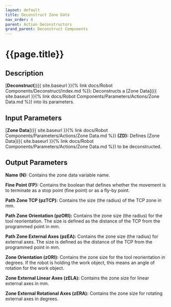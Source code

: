 ```yaml
---
layout: default
title: Deconstruct Zone Data
nav_order: 4
parent: Action Deconstructors
grand_parent: Deconstruct Components
---
```


# **{{page.title}}**

## **Description**

[**Deconstruct**]({{ site.baseurl }}{% link docs/Robot Components/Deconstruct/index.md %})**:** 
Deconstructs a [Zone Data]({{ site.baseurl }}{% link docs/Robot Components/Parameters/Actions/Zone Data.md %}) into its parameters. 

## **Input Parameters**

[**Zone Data**]({{ site.baseurl }}{% link docs/Robot Components/Parameters/Actions/Zone Data.md %}) **(ZD):** Defines [Zone Data]({{ site.baseurl }}{% link docs/Robot Components/Parameters/Actions/Zone Data.md %}) to be deconstructed.

## **Output Parameters**

**Name (N):** Contains the zone data variable name. 

**Fine Point (FP):** Contains the boolean that defines whether the movement is to terminate as a stop point (fine point) or as a fly-by point. 

**Path Zone TCP (pzTCP):** Contains the size (the radius) of the TCP zone in mm. 

**Path Zone Orientation (pzORI):** Contains the zone size (the radius) for the tool reorientation. The size is defined as the distance of the TCP from the programmed point in mm.

**Path Zone External Axes (pzEA):** Contains the zone size (the radius) for external axes. The size is defined as the distance of the TCP from the programmed point in mm.

**Zone Orientation (zORI):** Contains the zone size for the tool reorientation in degrees. If the robot is holding the work object, this means an angle of rotation for the work object.

**Zone External Linear Axes (zELA):** Contains the zone size for linear external axes in mm.

**Zone External Rotational Axes (zERA):** Contains the zone size for rotating external axes in degrees.

